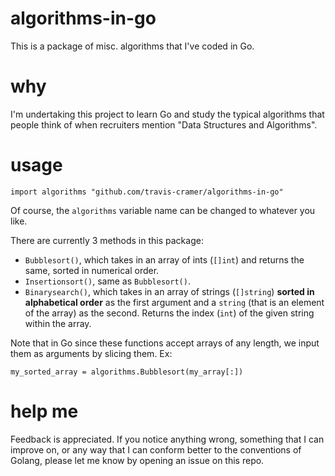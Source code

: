 # algorithms-in-go
This is a package of misc. algorithms that I've coded in Go.

# why
I'm undertaking this project to learn Go and study the typical algorithms that people think of when
recruiters mention "Data Structures and Algorithms".

# usage
```
import algorithms "github.com/travis-cramer/algorithms-in-go"
```
Of course, the `algorithms` variable name can be changed to whatever you like.

There are currently 3 methods in this package:
* `Bubblesort()`, which takes in an array of ints (`[]int`) and returns the same, sorted in numerical order.
* `Insertionsort()`, same as `Bubblesort()`.
* `Binarysearch()`, which takes in an array of strings (`[]string`) **sorted in alphabetical order** as the first 
argument and a `string` (that is an element of the array) as the second. Returns the index (`int`) of the given 
string within the array.

Note that in Go since these functions accept arrays of any length, we input them as arguments by slicing them. Ex:
```
my_sorted_array = algorithms.Bubblesort(my_array[:])
```

# help me
Feedback is appreciated. If you notice anything wrong, something that I can improve on, or any way that I can conform 
better to the conventions of Golang, please let me know by opening an issue on this repo.
